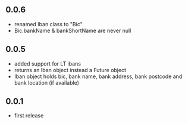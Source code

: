 ## 0.0.6

* renamed Iban class to "Bic"
* Bic.bankName & bankShortName are never null

## 0.0.5

* added support for LT ibans
* returns an Iban object instead a Future<String> object
* Iban object holds bic, bank name, bank address, bank postcode and bank location (if available)

## 0.0.1

* first release
